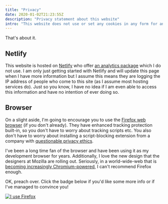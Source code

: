 ```yaml
---
title: "Privacy"
date: 2020-01-02T21:23:55Z
description: "Privacy statement about this website"
intro: "This website does not use or set any cookies in any form for analytics or any other purpose."
---
```


That's about it.

## Netlify

This website is hosted on [Netlify](https://www.netlify.com/) who offer [an analytics package](https://www.netlify.com/products/analytics/) which I do not use. I am only just getting started with Netlify and will update this page when I have more information but I assume this means they are logging the IP address of people who come to this site (as I assume most hosting services do). Just so you know, I have no idea if I am even able to access this information and have no intention of ever doing so.

## Browser

On a slight aside, I'm going to encourage you to use the [Firefox web browser](https://www.mozilla.org/en-US/firefox/) (if you don't already). They have enhanced tracking protection built-in, so you don't have to worry about tracking scripts etc. You also don't have to worry about installing a script-blocking extension from a company with [questionable privacy ethics](https://www.wired.com/2016/03/heres-how-that-adblocker-youre-using-makes-money/).

I've been a long time fan of the browser and have been using it as my development browser for years. Additionally, I love the new design that the designers at Mozilla are rolling out. Seriously, in a world-wide-web that is [becoming increasingly Chromium-powered](https://css-tricks.com/browser-diversity-commentary-regarding-the-edge-news/), I can't recommend Firefox enough.

OK, preach over. Click the badge below if you'd like some more info or if I've managed to convince you!

[![I use Firefox](https://code.cdn.mozilla.net/for-firefox/badges/assets/I-Use-Firefox.png)](https://www.mozilla.org/firefox/this-browser-comes-highly-recommended/?utm_source=devs-for.firefox.com&utm_medium=referral&utm_campaign=devs-for-firefox&utm_content=I-Use-Firefox "I use Firefox!")